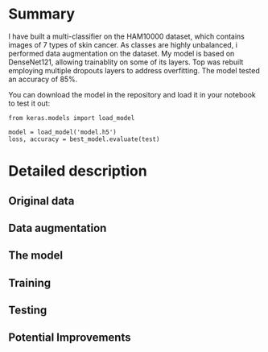 # Summary
I have built a multi-classifier on the HAM10000 dataset, which contains images of 7 types of skin cancer.
As classes are highly unbalanced, i performed data augmentation on the dataset.
My model is based on DenseNet121, allowing trainablity on some of its layers. Top was rebuilt employing multiple dropouts layers to address overfitting.
The model tested an accuracy of 85%.

You can download the model in the repository and load it in your notebook to test it out:

```
from keras.models import load_model

model = load_model('model.h5')
loss, accuracy = best_model.evaluate(test)
```


# Detailed description
## Original data

## Data augmentation

## The model

## Training

## Testing

## Potential Improvements

